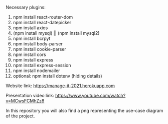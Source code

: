 Necessary plugins: 
1. npm install react-router-dom
2. npm install react-datepicker
3. npm install axios
4. (npm install mysql) || (npm install mysql2)
5. npm install bcrpyt
6. npm install body-parser
7. npm install cookie-parser
8. npm install cors
9. npm install express
10. npm install express-session
11. npm install nodemailer
12. optional: npm install dotenv (hiding details)

Website link:
https://manage-it-2021.herokuapp.com

Presentation video link:
https://www.youtube.com/watch?v=MCwsFCMhZz8

In this repository you will also find a png representing the use-case diagram of the project.
